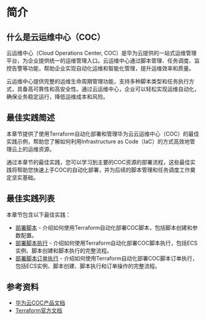 # 简介

## 什么是云运维中心（COC）

云运维中心（Cloud Operations Center, COC）是华为云提供的一站式运维管理平台，为企业提供统一的运维管理入口。云运维中心通过脚本管理、任务调度、监控告警等功能，帮助企业实现自动化运维和智能化管理，提升运维效率和质量。

云运维中心提供完整的运维生命周期管理功能，支持多种脚本类型和任务执行方式，具备高可靠性和高安全性。通过云运维中心，企业可以轻松实现运维自动化，确保业务稳定运行，降低运维成本和风险。

## 最佳实践简述

本章节提供了使用Terraform自动化部署和管理华为云云运维中心（COC）的最佳实践示例，帮助您了解如何利用Infrastructure as Code（IaC）的方式高效地管理云上的运维资源。

通过本章节的最佳实践，您可以学习到主要的COC资源的部署流程，这些最佳实践将帮助您快速上手COC的自动化部署，并为后续的脚本管理和任务调度工作奠定坚实基础。

## 最佳实践列表

本章节包含以下最佳实践：

* [部署脚本](script.md) - 介绍如何使用Terraform自动化部署COC脚本，包括脚本创建和参数配置。
* [部署脚本执行](script_execution.md) - 介绍如何使用Terraform自动化部署COC脚本执行，包括ECS实例、脚本创建和脚本执行的完整流程。
* [部署脚本订单执行](script_order_execution.md) - 介绍如何使用Terraform自动化部署COC脚本订单执行，包括ECS实例、脚本创建、脚本执行和订单操作的完整流程。

## 参考资料

- [华为云COC产品文档](https://support.huaweicloud.com/coc/index.html)
- [Terraform官方文档](https://www.terraform.io/docs/index.html)
